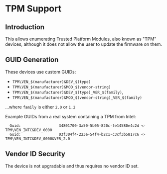 TPM Support
===========

Introduction
------------

This allows enumerating Trusted Platform Modules, also known as "TPM" devices,
although it does not allow the user to update the firmware on them.

GUID Generation
---------------

These devices use custom GUIDs:


 * `TPM\VEN_$(manufacturer)&DEV_$(type)`
 * `TPM\VEN_$(manufacturer)&MOD_$(vendor-string)`
 * `TPM\VEN_$(manufacturer)&DEV_$(type)_VER_$(family)`,
 * `TPM\VEN_$(manufacturer)&MOD_$(vendor-string)_VER_$(family)`

...where `family` is either `2.0` or `1.2`

Example GUIDs from a real system containing a TPM from Intel:
```
  Guid:                 34801700-3a50-5b05-820c-fe14580e4c2d <- TPM\VEN_INTC&DEV_0000
  Guid:                 03f304f4-223e-54f4-b2c1-c3cf3b5817c6 <- TPM\VEN_INTC&DEV_0000&VER_2.0
```

Vendor ID Security
------------------

The device is not upgradable and thus requires no vendor ID set.
